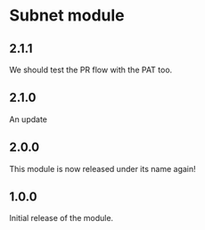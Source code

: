 # Subnet module

## 2.1.1

We should test the PR flow with the PAT too.

## 2.1.0

An update

## 2.0.0

This module is now released under its name again!

## 1.0.0

Initial release of the module.
